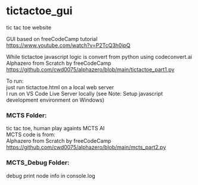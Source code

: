 # tictactoe_gui
tic tac toe website  

GUI based on freeCodeCamp tutorial  
https://www.youtube.com/watch?v=P2TcQ3h0ipQ  

While tictactoe javascript logic is convert from python using codeconvert.ai  
Alphazero from Scratch by freeCodeCamp  
https://github.com/cwd0075/alphazero/blob/main/tictactoe_part1.py  

To run:  
just run tictactoe.html on a local web server  
I run on VS Code Live Server locally (see Note: Setup javascript development environment on Windows)   

### MCTS Folder:  
tic tac toe, human play againts MCTS AI   
MCTS code is from:  
Alphazero from Scratch by freeCodeCamp  
https://github.com/cwd0075/alphazero/blob/main/mcts_part2.py  

### MCTS_Debug Folder: 
debug print node info in console.log  
